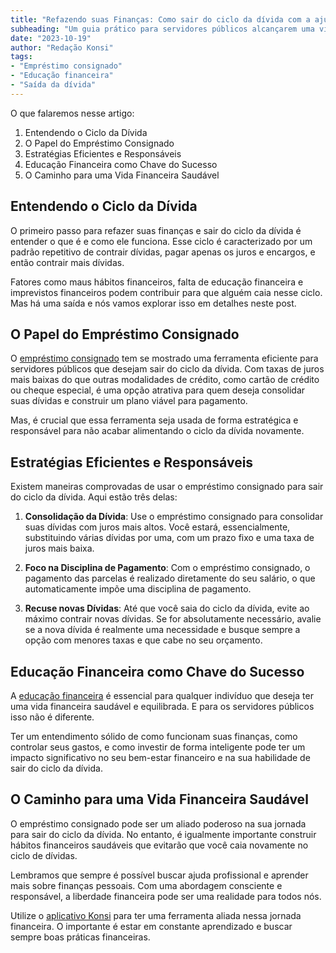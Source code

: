 ```yaml
---
title: "Refazendo suas Finanças: Como sair do ciclo da dívida com a ajuda do empréstimo consignado"
subheading: "Um guia prático para servidores públicos alcançarem uma vida financeira saudável através de estratégias eficientes e responsáveis."
date: "2023-10-19"
author: "Redação Konsi"
tags:
- "Empréstimo consignado"
- "Educação financeira"
- "Saída da dívida"
---
```


O que falaremos nesse artigo:

1. Entendendo o Ciclo da Dívida
2. O Papel do Empréstimo Consignado
3. Estratégias Eficientes e Responsáveis
4. Educação Financeira como Chave do Sucesso
5. O Caminho para uma Vida Financeira Saudável

## Entendendo o Ciclo da Dívida

O primeiro passo para refazer suas finanças e sair do ciclo da dívida é entender o que é e como ele funciona. Esse ciclo é caracterizado por um padrão repetitivo de contrair dívidas, pagar apenas os juros e encargos, e então contrair mais dívidas.

Fatores como maus hábitos financeiros, falta de educação financeira e imprevistos financeiros podem contribuir para que alguém caia nesse ciclo. Mas há uma saída e nós vamos explorar isso em detalhes neste post.

## O Papel do Empréstimo Consignado

O [empréstimo consignado](https://konsi.com.br/postagens/por-que-o-crdito-consignado-a-melhor-escolha-para-servidores-pblicos) tem se mostrado uma ferramenta eficiente para servidores públicos que desejam sair do ciclo da dívida. Com taxas de juros mais baixas do que outras modalidades de crédito, como cartão de crédito ou cheque especial, é uma opção atrativa para quem deseja consolidar suas dívidas e construir um plano viável para pagamento.

Mas, é crucial que essa ferramenta seja usada de forma estratégica e responsável para não acabar alimentando o ciclo da dívida novamente. 

## Estratégias Eficientes e Responsáveis

Existem maneiras comprovadas de usar o empréstimo consignado para sair do ciclo da dívida. Aqui estão três delas:

1. **Consolidação da Dívida**: Use o empréstimo consignado para consolidar suas dívidas com juros mais altos. Você estará, essencialmente, substituindo várias dívidas por uma, com um prazo fixo e uma taxa de juros mais baixa.

2. **Foco na Disciplina de Pagamento**: Com o empréstimo consignado, o pagamento das parcelas é realizado diretamente do seu salário, o que automaticamente impõe uma disciplina de pagamento.

3. **Recuse novas Dívidas**: Até que você saia do ciclo da dívida, evite ao máximo contrair novas dívidas. Se for absolutamente necessário, avalie se a nova dívida é realmente uma necessidade e busque sempre a opção com menores taxas e que cabe no seu orçamento.

## Educação Financeira como Chave do Sucesso

A [educação financeira](https://konsi.com.br/postagens/a-importncia-da-educao-financeira-para-servidores-pblicos-e-como-implement-la-em-sua-vida) é essencial para qualquer indivíduo que deseja ter uma vida financeira saudável e equilibrada. E para os servidores públicos isso não é diferente. 

Ter um entendimento sólido de como funcionam suas finanças, como controlar seus gastos, e como investir de forma inteligente pode ter um impacto significativo no seu bem-estar financeiro e na sua habilidade de sair do ciclo da dívida.

## O Caminho para uma Vida Financeira Saudável

O empréstimo consignado pode ser um aliado poderoso na sua jornada para sair do ciclo da dívida. No entanto, é igualmente importante construir hábitos financeiros saudáveis que evitarão que você caia novamente no ciclo de dívidas.

Lembramos que sempre é possível buscar ajuda profissional e aprender mais sobre finanças pessoais. Com uma abordagem consciente e responsável, a liberdade financeira pode ser uma realidade para todos nós.

Utilize o [aplicativo Konsi](https://play.google.com/store/apps/Konsi) para ter uma ferramenta aliada nessa jornada financeira. O importante é estar em constante aprendizado e buscar sempre boas práticas financeiras.
